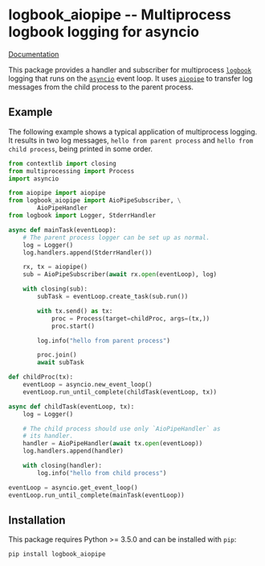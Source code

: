 # logbook_aiopipe -- Multiprocess logbook logging for asyncio

[Documentation](http://kchmck.github.io/pdoc/logbook_aiopipe/)

This package provides a handler and subscriber for multiprocess
[`logbook`](http://logbook.readthedocs.io) logging that runs on the
[`asyncio`](https://docs.python.org/3/library/asyncio.html) event loop. It uses
[`aiopipe`](https://github.com/kchmck/aiopipe) to transfer log messages from the child
process to the parent process.

## Example

The following example shows a typical application of multiprocess logging. It results in
two log messages, `hello from parent process` and `hello from child process`, being
printed in some order.

```python
from contextlib import closing
from multiprocessing import Process
import asyncio

from aiopipe import aiopipe
from logbook_aiopipe import AioPipeSubscriber, \
        AioPipeHandler
from logbook import Logger, StderrHandler

async def mainTask(eventLoop):
    # The parent process logger can be set up as normal.
    log = Logger()
    log.handlers.append(StderrHandler())

    rx, tx = aiopipe()
    sub = AioPipeSubscriber(await rx.open(eventLoop), log)

    with closing(sub):
        subTask = eventLoop.create_task(sub.run())

        with tx.send() as tx:
            proc = Process(target=childProc, args=(tx,))
            proc.start()

        log.info("hello from parent process")

        proc.join()
        await subTask

def childProc(tx):
    eventLoop = asyncio.new_event_loop()
    eventLoop.run_until_complete(childTask(eventLoop, tx))

async def childTask(eventLoop, tx):
    log = Logger()

    # The child process should use only `AioPipeHandler` as
    # its handler.
    handler = AioPipeHandler(await tx.open(eventLoop))
    log.handlers.append(handler)

    with closing(handler):
        log.info("hello from child process")

eventLoop = asyncio.get_event_loop()
eventLoop.run_until_complete(mainTask(eventLoop))
```

## Installation

This package requires Python >= 3.5.0 and can be installed with `pip`:
```
pip install logbook_aiopipe
```
